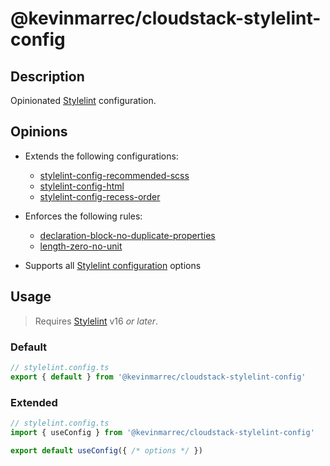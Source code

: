 # @kevinmarrec/cloudstack-stylelint-config

## Description

Opinionated [Stylelint](https://stylelint.io) configuration.

## Opinions

- Extends the following configurations:

  - [stylelint-config-recommended-scss](https://github.com/stylelint-scss/stylelint-config-recommended-scss)
  - [stylelint-config-html](https://github.com/ota-meshi/stylelint-config-html)
  - [stylelint-config-recess-order](https://github.com/stormwarning/stylelint-config-recess-order)

- Enforces the following rules:

  - [declaration-block-no-duplicate-properties](https://stylelint.io/user-guide/rules/list/declaration-block-no-duplicate-properties)
  - [length-zero-no-unit](https://stylelint.io/user-guide/rules/list/length-zero-no-unit)

- Supports all [Stylelint configuration](https://stylelint.io/user-guide/configure) options

## Usage

> Requires [Stylelint](https://stylelint.io) v16 _or later_.

### Default

```ts
// stylelint.config.ts
export { default } from '@kevinmarrec/cloudstack-stylelint-config'
```

### Extended

```ts
// stylelint.config.ts
import { useConfig } from '@kevinmarrec/cloudstack-stylelint-config'

export default useConfig({ /* options */ })
```
